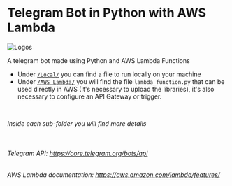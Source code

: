 # Telegram Bot in Python with AWS Lambda

![Logos](https://github.com/ga-vo/Tutorias-TelegramBot-Py-AWS/raw/master/images/logos.png)

A telegram bot made using Python and AWS Lambda Functions

* Under [`/Local/`](https://github.com/ga-vo/Tutorias-TelegramBot-Py-AWS/tree/master/Local) you can find a file to run locally on your machine
* Under [`/AWS Lambda/`](https://github.com/ga-vo/Tutorias-TelegramBot-Py-AWS/tree/master/AWS%20Lambda) you will find the file `lambda_function.py` that can be 
used directly in AWS (It's necessary to upload the libraries), it's also necessary to configure an API Gateway or trigger.
</br>

_Inside each sub-folder you will find more details_

</br>


###### Telegram API: https://core.telegram.org/bots/api
###### AWS Lambda documentation: https://aws.amazon.com/lambda/features/

